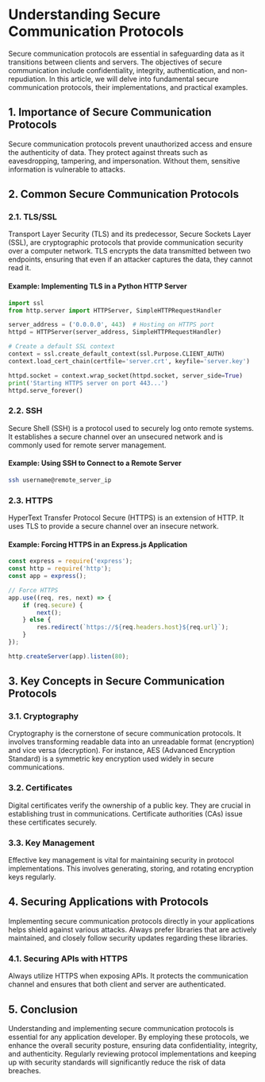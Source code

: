 # Understanding Secure Communication Protocols

Secure communication protocols are essential in safeguarding data as it transitions between clients and servers. The objectives of secure communication include confidentiality, integrity, authentication, and non-repudiation. In this article, we will delve into fundamental secure communication protocols, their implementations, and practical examples.

## 1. Importance of Secure Communication Protocols

Secure communication protocols prevent unauthorized access and ensure the authenticity of data. They protect against threats such as eavesdropping, tampering, and impersonation. Without them, sensitive information is vulnerable to attacks.

## 2. Common Secure Communication Protocols

### 2.1. TLS/SSL

Transport Layer Security (TLS) and its predecessor, Secure Sockets Layer (SSL), are cryptographic protocols that provide communication security over a computer network. TLS encrypts the data transmitted between two endpoints, ensuring that even if an attacker captures the data, they cannot read it.

#### Example: Implementing TLS in a Python HTTP Server
```python
import ssl
from http.server import HTTPServer, SimpleHTTPRequestHandler

server_address = ('0.0.0.0', 443)  # Hosting on HTTPS port
httpd = HTTPServer(server_address, SimpleHTTPRequestHandler)

# Create a default SSL context
context = ssl.create_default_context(ssl.Purpose.CLIENT_AUTH)
context.load_cert_chain(certfile='server.crt', keyfile='server.key')

httpd.socket = context.wrap_socket(httpd.socket, server_side=True)
print('Starting HTTPS server on port 443...')
httpd.serve_forever()
```

### 2.2. SSH

Secure Shell (SSH) is a protocol used to securely log onto remote systems. It establishes a secure channel over an unsecured network and is commonly used for remote server management.

#### Example: Using SSH to Connect to a Remote Server
```bash
ssh username@remote_server_ip
```

### 2.3. HTTPS

HyperText Transfer Protocol Secure (HTTPS) is an extension of HTTP. It uses TLS to provide a secure channel over an insecure network.

#### Example: Forcing HTTPS in an Express.js Application
```javascript
const express = require('express');
const http = require('http');
const app = express();

// Force HTTPS
app.use((req, res, next) => {
    if (req.secure) {
        next();
    } else {
        res.redirect(`https://${req.headers.host}${req.url}`);
    }
});

http.createServer(app).listen(80);
```

## 3. Key Concepts in Secure Communication Protocols

### 3.1. Cryptography

Cryptography is the cornerstone of secure communication protocols. It involves transforming readable data into an unreadable format (encryption) and vice versa (decryption). For instance, AES (Advanced Encryption Standard) is a symmetric key encryption used widely in secure communications.

### 3.2. Certificates

Digital certificates verify the ownership of a public key. They are crucial in establishing trust in communications. Certificate authorities (CAs) issue these certificates securely.

### 3.3. Key Management

Effective key management is vital for maintaining security in protocol implementations. This involves generating, storing, and rotating encryption keys regularly.

## 4. Securing Applications with Protocols

Implementing secure communication protocols directly in your applications helps shield against various attacks. Always prefer libraries that are actively maintained, and closely follow security updates regarding these libraries.

### 4.1. Securing APIs with HTTPS

Always utilize HTTPS when exposing APIs. It protects the communication channel and ensures that both client and server are authenticated.

## 5. Conclusion

Understanding and implementing secure communication protocols is essential for any application developer. By employing these protocols, we enhance the overall security posture, ensuring data confidentiality, integrity, and authenticity. Regularly reviewing protocol implementations and keeping up with security standards will significantly reduce the risk of data breaches.
